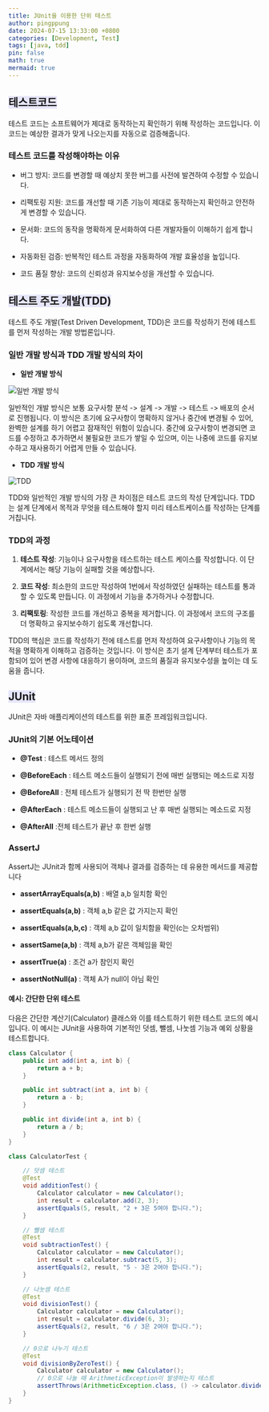 ```yaml
---
title: JUnit을 이용한 단위 테스트
author: pingppung
date: 2024-07-15 13:33:00 +0800
categories: [Development, Test]
tags: [java, tdd]
pin: false
math: true
mermaid: true
---
```

## <span style="background-color:#E6E6FA">테스트코드</span>
테스트 코드는 소프트웨어가 제대로 동작하는지 확인하기 위해 작성하는 코드입니다. 이 코드는 예상한 결과가 맞게 나오는지를 자동으로 검증해줍니다.

### 테스트 코드를 작성해야하는 이유
- 버그 방지: 코드를 변경할 때 예상치 못한 버그를 사전에 발견하여 수정할 수 있습니다.

- 리팩토링 지원: 코드를 개선할 때 기존 기능이 제대로 동작하는지 확인하고 안전하게 변경할 수 있습니다.

- 문서화: 코드의 동작을 명확하게 문서화하여 다른 개발자들이 이해하기 쉽게 합니다.

- 자동화된 검증: 반복적인 테스트 과정을 자동화하여 개발 효율성을 높입니다.

- 코드 품질 향상: 코드의 신뢰성과 유지보수성을 개선할 수 있습니다.

## <span style="background-color:#E6E6FA">테스트 주도 개발(TDD)</span>
테스트 주도 개발(Test Driven Development, TDD)은 코드를 작성하기 전에 테스트를 먼저 작성하는 개발 방법론입니다.

### 일반 개발 방식과 TDD 개발 방식의 차이
 - **일반 개발 방식**

![일반 개발 방식](https://pingppung.github.io/assets/img/posts/2024-07-15/일반개발방식.PNG)

일반적인 개발 방식은 보통 요구사항 분석 -> 설계 -> 개발 -> 테스트 -> 배포의 순서로 진행됩니다. 이 방식은 초기에 요구사항이 명확하지 않거나 중간에 변경될 수 있어, 완벽한 설계를 하기 어렵고 잠재적인 위험이 있습니다. 중간에 요구사항이 변경되면 코드를 수정하고 추가하면서 불필요한 코드가 쌓일 수 있으며, 이는 나중에 코드를 유지보수하고 재사용하기 어렵게 만들 수 있습니다.

- **TDD 개발 방식**

![TDD](https://pingppung.github.io/assets/img/posts/2024-07-15/TDD.PNG)

TDD와 일반적인 개발 방식의 가장 큰 차이점은 테스트 코드의 작성 단계입니다.
TDD는 설계 단계에서 목적과 무엇을 테스트해야 할지 미리 테스트케이스를 작성하는 단계를 거칩니다.

### TDD의 과정
1. **테스트 작성**: 기능이나 요구사항을 테스트하는 테스트 케이스를 작성합니다. 이 단계에서는 해당 기능이 실패할 것을 예상합니다.

2. **코드 작성**: 최소한의 코드만 작성하여 1번에서 작성하였던 실패하는 테스트를 통과할 수 있도록 만듭니다. 이 과정에서 기능을 추가하거나 수정합니다.
3. **리팩토링**: 작성한 코드를 개선하고 중복을 제거합니다. 이 과정에서 코드의 구조를 더 명확하고 유지보수하기 쉽도록 개선합니다.

TDD의 핵심은 코드를 작성하기 전에 테스트를 먼저 작성하여 요구사항이나 기능의 목적을 명확하게 이해하고 검증하는 것입니다. 
이 방식은 초기 설계 단계부터 테스트가 포함되어 있어 변경 사항에 대응하기 용이하며, 코드의 품질과 유지보수성을 높이는 데 도움을 줍니다.

## <span style="background-color:#E6E6FA">JUnit</span>
JUnit은 자바 애플리케이션의 테스트를 위한 표준 프레임워크입니다.

### JUnit의 기본 어노테이션
- **@Test** : 테스트 메서드 정의

- **@BeforeEach** : 테스트 메소드들이 실행되기 전에 매번 실행되는 메소드로 지정

- **@BeforeAll** : 전체 테스트가 실행되기 전 딱 한번만 실행

- **@AfterEach** : 테스트 메소드들이 실행되고 난 후 매번 실행되는 메소드로 지정

- **@AfterAll** :전체 테스트가 끝난 후 한번 실행

### AssertJ
AssertJ는 JUnit과 함께 사용되어 객체나 결과를 검증하는 데 유용한 메서드를 제공합니다

- **assertArrayEquals(a,b)** : 배열 a,b 일치함 확인

- **assertEquals(a,b)** : 객체 a,b 같은 값  가지는지 확인

- **assertEquals(a,b,c)** : 객체 a,b 값이 일치함을 확인(c는 오차범위)

- **assertSame(a,b)** : 객체 a,b가 같은 객체임을 확인

- **assertTrue(a)** : 조건 a가 참인지 확인

- **assertNotNull(a)** : 객체 A가 null이 아님 확인

#### 예시: 간단한 단위 테스트
다음은 간단한 계산기(Calculator) 클래스와 이를 테스트하기 위한 테스트 코드의 예시입니다. 이 예시는 JUnit을 사용하여 기본적인 덧셈, 뺄셈, 나눗셈 기능과 예외 상황을 테스트합니다.
```java
class Calculator {
    public int add(int a, int b) {
        return a + b;
    }

    public int subtract(int a, int b) {
        return a - b;
    }

    public int divide(int a, int b) {
        return a / b;
    }
}
```

```java
class CalculatorTest {

    // 덧셈 테스트
    @Test
    void additionTest() {
        Calculator calculator = new Calculator();
        int result = calculator.add(2, 3);
        assertEquals(5, result, "2 + 3은 5여야 합니다.");
    }

    // 뺄셈 테스트
    @Test
    void subtractionTest() {
        Calculator calculator = new Calculator();
        int result = calculator.subtract(5, 3);
        assertEquals(2, result, "5 - 3은 2여야 합니다.");
    }

    // 나눗셈 테스트
    @Test
    void divisionTest() {
        Calculator calculator = new Calculator();
        int result = calculator.divide(6, 3);
        assertEquals(2, result, "6 / 3은 2여야 합니다.");
    }

    // 0으로 나누기 테스트
    @Test
    void divisionByZeroTest() {
        Calculator calculator = new Calculator();
        // 0으로 나눌 때 ArithmeticException이 발생하는지 테스트
        assertThrows(ArithmeticException.class, () -> calculator.divide(6, 0), "0으로 나누면 ArithmeticException이 발생해야 합니다.");
    }
}

```
